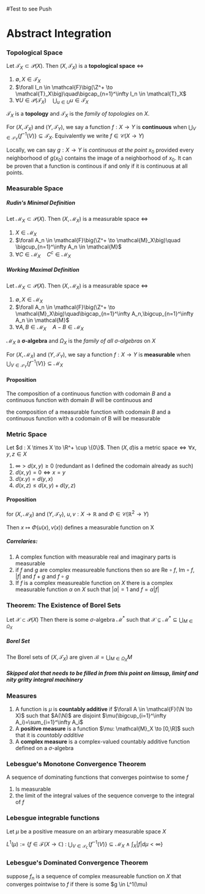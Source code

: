 #Test to see Push

# Abstract Integration


### **Topological Space**
Let $\mathcal{T}_X \subset \mathcal{P}(X)$.  Then $(X,\mathcal{T}_X)$ is a **topological space** $\iff$
1. $\emptyset , X \in \mathcal{T}_X$
2. $\forall I_n \in \mathcal{F}\big(\Z^+ \to \mathcal{T}_X\big)\quad\bigcap_{n=1}^\infty I_n \in \mathcal{T}_X$
3. $\forall U \in \mathcal{P}(\mathcal{T}_X)\quad \bigcup_{u \in U} u \in  \mathcal{T}_X$

$\mathcal{T}_X$ is a **topology** and $\mathscr{T}_X$ is the *family of topologies* on $X$.

For $(X,\mathcal{T}_X)$ and $(Y,\mathcal{T}_Y)$, we say a function $f : X \to Y$ is **continuous** when $\bigcup_{V \in \mathcal{T}_Y}\{f^{-1}(V)\} \subseteq \mathcal{T}_X$.  Equivalently we write $f \in \mathcal{C}(X \to Y)$

Locally, we can say $g : X \to Y$ is *continuous at the point* $x_0$ provided every neighborhood of $g(x_0)$ contains the image of a neighborhood of $x_0$.  It can be proven that a function is continous if and only if it is continuous at all points.


### **Measurable Space**
##### *Rudin's Minimal Definition*
Let $\mathcal{M}_X \subset \mathcal{P}(X)$.  Then $(X,\mathcal{M}_X)$ is a measurable space $\iff$
1. $X \in \mathcal{M}_X$
2. $\forall A_n \in \mathcal{F}\big(\Z^+ \to \mathcal{M}_X\big)\quad \bigcup_{n=1}^\infty A_n \in \mathcal{M}$
3. $\forall C \in \mathcal{M}_X \quad C^c \in  \mathcal{M}_X$

##### *Working Maximal Definition*
Let $\mathcal{M}_X \subset \mathcal{P}(X)$.  Then $(X,\mathcal{M}_X)$ is a measurable space $\iff$
1. $\emptyset , X \in \mathcal{M}_X$
2. $\forall A_n \in \mathcal{F}\big(\Z^+ \to \mathcal{M}_X\big)\quad\bigcap_{n=1}^\infty A_n,\bigcup_{n=1}^\infty A_n \in \mathcal{M}$
3. $\forall A,B \in \mathcal{M}_X \quad A-B \in  \mathcal{M}_X$

$\mathcal{M}_X$ a $\bm{\sigma}$**-algebra** and $\Omega_X$ is the *family of all $\sigma$-algebras* on $X$

For $(X,\mathcal{M}_X)$ and $(Y,\mathcal{T}_Y)$, we say a function $f : X \to Y$ is **measurable** when $\bigcup_{V \in \mathcal{T}_Y}\{f^{-1}(V)\} \subseteq \mathcal{M}_X$


#### Proposition

The composition of a continuous function with codomain $B$ and a continuous function with domain $B$ will be continuous and 

the composition of a measurable function with codomain $B$ and a continuous function with a codomain of B will be measurable


### **Metric Space**
Let $d : X \times X \to \R^+ \cup \{0\}$.  Then $(X,d) \text{is a metric space} \iff \forall x,y,z \in X$
1. $\infty> d(x,y) \geq 0$ (redundant as I defined the codomain already as such)
2. $d(x,y)=0 \iff x=y$
3. $d(x.y)=d(y,x)$
4. $d(x,z) \leq d(x,y)+d(y,z)$


#### Proposition
for $(X,\mathcal{M}_X)$ and $(Y,\mathcal{T}_Y)$, $u,v: X \to \mathbb{R}$ and $\Phi \in \mathcal{C}(\mathbb{R}^2 \to Y)$ 

Then $x \mapsto \Phi(u(x),v(x))$ defines a measurable function on X

##### Correlaries:
1. A complex function with measurable real and imaginary parts is measurable
2. if $f$ and $g$ are complex measureable functions then so are $\mathrm{Re}\circ f$, $\mathrm{Im}\circ f$, $|f|$ and $f+g$ and $f\circ g$
3. If $f$ is a complex measureable function on $X$ there is a complex measurable function $\alpha$ on $X$ such that $|\alpha|=1$ and $f=\alpha|f|$

### **Theorem: The Existence of Borel Sets**
Let $\mathcal{X} \subset \mathcal{P}(X)$  Then there is some $\sigma$-algebra $\mathscr{M}^*$ such that
$\mathcal{X}\subseteq \mathscr{M}^* \subseteq \bigcup_{M\in\Omega_X}$

##### Borel Set 
The Borel sets of  $(X,\mathcal{T}_X)$ are given $\mathscr{B}=\bigcup_{M\in\Omega_X} M$

##### *Skipped alot that needs to be filled in from this point on limsup, liminf and nity gritty integral machinery*

### **Measures**
1. A function is $\mu$ is **countably additive** if $\forall A \in \mathcal{F}(\N \to X)$ such that $A(\N)$ are disjoint $\mu(\bigcup_{i=1}^\infty A_i)=\sum_{i=1}^\infty A_i$
2. A **positive measure** is a function $\mu: \mathcal{M}_X \to [0,\R]$ such that it is *countably additive*
3. A **complex measure** is a complex-valued countably additive function defined on a $\sigma$-algebra

### **Lebesgue's Monotone Convergence Theorem**
A sequence of dominating functions that converges pointwise to some $f$
1. Is measurable
2. the limit of the integral values of the sequence converge to the integral of $f$

### Lebesgue integrable functions 
Let $\mu$ be a positive measure on an arbirary measurable space $X$

$L^1(\mu):=\Big\{ f \in \mathcal{F}(X \to \mathbb{C}) \ : \ \bigcup_{V \in \mathcal{T}_\mathbb{C}}\{f^{-1}(V)\} \subseteq \mathcal{M}_X \ \land \ \int_X|f|d\mu < \infty \Big\}$

### Lebesgue's Dominated Convergence Theorem
suppose $f_n$ is a sequence of complex measureable function on $X$ that converges pointwise to $f$ if there is some $g \in L^1(\mu)

